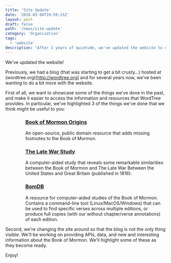 ```yaml
---
title: 'Site Update'
date: '2018-03-04T19:59:15Z'
layout: post
draft: false
path: '/news/site-update'
category: 'Organization'
tags:
  - 'website'
description: "After 3 years of quietude, we've updated the website to make it easier for you to see what WordTree is working on, to find what you're looking for, and to contribute to projects you find interesting."
---
```


We've updated the website!

Previously, we had a blog (that was starting to get a bit crusty...) hosted at (wordtree.org)[http://wordtree.org] and for several years now, we've been wanting to do a bit more with the website.

First of all, we want to showcase some of the things we've done in the past, and make it easier to access the information and resources that WordTree provides. In particular, we've highlighted 3 of the things we've done that we think might be useful to you:

<div style="padding-left: 4.5em">

### [Book of Mormon Origins](https://www.bookofmormonorigins.com)

An open-source, public domain resource that adds missing footnotes to the Book of Mormon.

### [The Late War Study](http://wordtree.org/thelatewar)

A computer-aided study that reveals some remarkable similarities between the Book of Mormon and The Late War Between the United States and Great Britain (published in 1816).

### [BomDB](https://github.com/wordtreefoundation/bomdb)

A resource for computer-aided studies of the Book of Mormon. Contains a command-line tool (Linux/MacOS/Windows) that can be used to find specific verses across multiple editions, or produce full copies (with our without chapter/verse annotations) of each edition.

</div>

Second, we're changing the site around so that the blog is not the only thing visible. We'll be working on providing APIs, data, and new and interesting information about the Book of Mormon. We'll highlight some of these as they become ready.

Enjoy!
